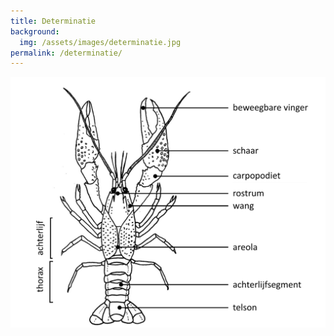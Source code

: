 ```yaml
---
title: Determinatie
background:
  img: /assets/images/determinatie.jpg
permalink: /determinatie/
---
```


![alt text](/assets/images/Morfologie.jpg)